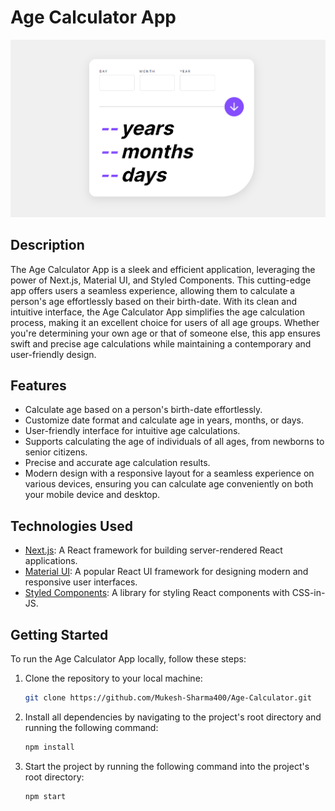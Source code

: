 # Age Calculator App

![Age Calculator App](./screenshot.png)

## Description

The Age Calculator App is a sleek and efficient application, leveraging the power of Next.js, Material UI, and Styled Components. This cutting-edge app offers users a seamless experience, allowing them to calculate a person's age effortlessly based on their birth-date. With its clean and intuitive interface, the Age Calculator App simplifies the age calculation process, making it an excellent choice for users of all age groups. Whether you're determining your own age or that of someone else, this app ensures swift and precise age calculations while maintaining a contemporary and user-friendly design.

## Features

- Calculate age based on a person's birth-date effortlessly.
- Customize date format and calculate age in years, months, or days.
- User-friendly interface for intuitive age calculations.
- Supports calculating the age of individuals of all ages, from newborns to senior citizens.
- Precise and accurate age calculation results.
- Modern design with a responsive layout for a seamless experience on various devices, ensuring you can calculate age conveniently on both your mobile device and desktop.

## Technologies Used

- [Next.js](https://nextjs.org/): A React framework for building server-rendered React applications.
- [Material UI](https://material-ui.com/): A popular React UI framework for designing modern and responsive user interfaces.
- [Styled Components](https://styled-components.com/): A library for styling React components with CSS-in-JS.

## Getting Started

To run the Age Calculator App locally, follow these steps:

1. Clone the repository to your local machine:

   ```bash
   git clone https://github.com/Mukesh-Sharma400/Age-Calculator.git
   ```

2. Install all dependencies by navigating to the project's root directory and running the following command:

   ```bash
   npm install
   ```

3. Start the project by running the following command into the project's root directory:

   ```bash
   npm start
   ```
